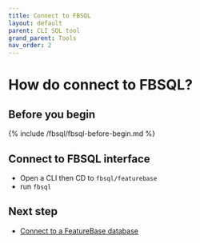 ```yaml
---
title: Connect to FBSQL
layout: default
parent: CLI SQL tool
grand_parent: Tools
nav_order: 2
---
```

# How do connect to FBSQL?

## Before you begin

{% include /fbsql/fbsql-before-begin.md %}

## Connect to FBSQL interface

* Open a CLI then CD to `fbsql/featurebase`
* run `fbsql`

## Next step

* [Connect to a FeatureBase database](/docs/tools/fbsql-connect-db)
